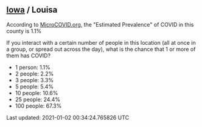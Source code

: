 
## [Iowa](/united-states/iowa) / Louisa

According to [MicroCOVID.org](http://microcovid.org),
the "Estimated Prevalence" of COVID in this county is 1.1%

If you interact with a certain number of people in this location
(all at once in a group, or spread out across the day), what is the chance that
1 or more of them has COVID?

- 1 person: 1.1%
- 2 people: 2.2%
- 3 people: 3.3%
- 5 people: 5.4%
- 10 people: 10.6%
- 25 people: 24.4%
- 100 people: 67.3%

Last updated: 2021-01-02 00:34:24.765826 UTC

